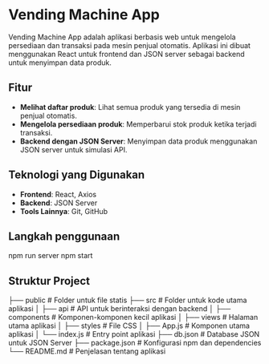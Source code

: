 # Vending Machine App

Vending Machine App adalah aplikasi berbasis web untuk mengelola persediaan dan transaksi pada mesin penjual otomatis. 
Aplikasi ini dibuat menggunakan React untuk frontend dan JSON server sebagai backend untuk menyimpan data produk.

## Fitur

- **Melihat daftar produk**: Lihat semua produk yang tersedia di mesin penjual otomatis.
- **Mengelola persediaan produk**: Memperbarui stok produk ketika terjadi transaksi.
- **Backend dengan JSON Server**: Menyimpan data produk menggunakan JSON server untuk simulasi API.

## Teknologi yang Digunakan

- **Frontend**: React, Axios
- **Backend**: JSON Server
- **Tools Lainnya**: Git, GitHub

## Langkah penggunaan
npm run server
npm start

## Struktur Project

├── public              # Folder untuk file statis
├── src                 # Folder untuk kode utama aplikasi
│   ├── api             # API untuk berinteraksi dengan backend
│   ├── components      # Komponen-komponen kecil aplikasi
│   ├── views           # Halaman utama aplikasi
│   ├── styles          # File CSS
│   ├── App.js          # Komponen utama aplikasi
│   └── index.js        # Entry point aplikasi
├── db.json             # Database JSON untuk JSON Server
├── package.json        # Konfigurasi npm dan dependencies
└── README.md           # Penjelasan tentang aplikasi